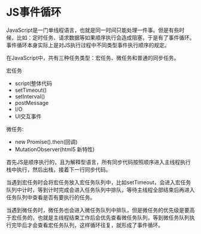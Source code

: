 # JS事件循环

JavaScript是一门单线程语言，也就是同一时间只能处理一件事。但是有些时候，比如：定时任务、请求数据等如果顺序执行会造成阻塞，于是有了事件循环。事件循环本身实际上是对JS执行过程中不同类型事件执行顺序的规定。

在JavaScript中，共有三种任务类型：宏任务、微任务和普通的同步任务。

宏任务

- script(整体代码
- setTimeout()
- setInterval()
- postMessage
- I/O
- UI交互事件

微任务:

- new Promise().then(回调)
- MutationObserver(html5 新特性)

首先JS是顺序执行的，且为解释型语言，所有同步代码按照顺序进入主线程执行栈中执行，然后出栈，接着下一行同步代码。

当遇到宏任务时会将宏任务放入宏任务队列中，比如setTimeout，会进入宏任务队列中计时，等到计时完成会进入任务队列中排队，等待主线程全部结束后再进入任务队列中查看是否有要执行的任务。

当遇到微任务时，微任务也会进入微任务队列中排队，但是微任务的优先级是要高于宏任务的，也就是主线程结束工作后会优先查看微任务队列，等到微任务队列执行完毕后才会查看宏任务队列，这样循环往复，就形成了事件循环。